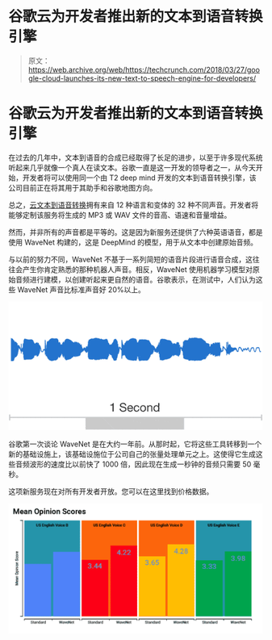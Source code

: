 # 谷歌云为开发者推出新的文本到语音转换引擎 

> 原文：<https://web.archive.org/web/https://techcrunch.com/2018/03/27/google-cloud-launches-its-new-text-to-speech-engine-for-developers/>

# 谷歌云为开发者推出新的文本到语音转换引擎

在过去的几年中，文本到语音的合成已经取得了长足的进步，以至于许多现代系统听起来几乎就像一个真人在读文本。谷歌一直是这一开发的领导者之一，从今天开始，开发者将可以使用同一个由 T2 deep mind 开发的文本到语音转换引擎，该公司目前正在将其用于其助手和谷歌地图方向。

总之，[云文本到语音转换](https://web.archive.org/web/20221127154219/https://cloud.google.com/text-to-speech/)拥有来自 12 种语言和变体的 32 种不同声音。开发者将能够定制该服务将生成的 MP3 或 WAV 文件的音高、语速和音量增益。

然而，并非所有的声音都是平等的。这是因为新服务还提供了六种英语语音，都是使用 WaveNet 构建的，这是 DeepMind 的模型，用于从文本中创建原始音频。

与以前的努力不同，WaveNet 不基于一系列简短的语音片段进行语音合成，这往往会产生你肯定熟悉的那种机器人声音。相反，WaveNet 使用机器学习模型对原始音频进行建模，以创建听起来更自然的语音。谷歌表示，在测试中，人们认为这些 WaveNet 声音比标准声音好 20%以上。

![](img/413e3a4c383dfa4cafdc0a5a6a3ccd13.png)

谷歌第一次谈论 WaveNet 是在大约一年前。从那时起，它将这些工具转移到一个新的基础设施上，该基础设施位于公司自己的张量处理单元之上。这使得它生成这些音频波形的速度比以前快了 1000 倍，因此现在生成一秒钟的音频只需要 50 毫秒。

这项新服务现在对所有开发者开放。您可以在这里找到价格数据。

![](img/b0f2dcd42a7b41e2f35a2cbf27187ada.png)